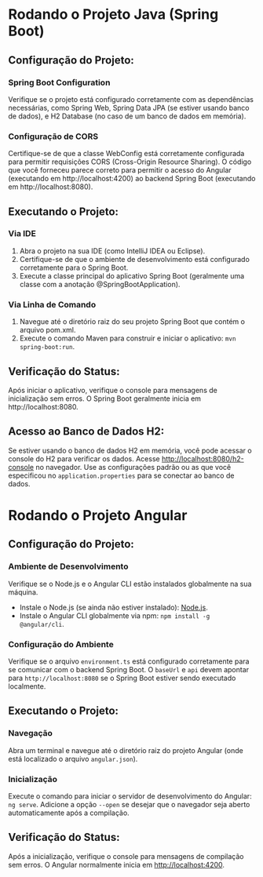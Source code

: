 # Rodando o Projeto Java (Spring Boot)

## Configuração do Projeto:

### Spring Boot Configuration

Verifique se o projeto está configurado corretamente com as dependências necessárias, como Spring Web, Spring Data JPA (se estiver usando banco de dados), e H2 Database (no caso de um banco de dados em memória).

### Configuração de CORS

Certifique-se de que a classe WebConfig está corretamente configurada para permitir requisições CORS (Cross-Origin Resource Sharing). O código que você forneceu parece correto para permitir o acesso do Angular (executando em http://localhost:4200) ao backend Spring Boot (executando em http://localhost:8080).

## Executando o Projeto:

### Via IDE

1. Abra o projeto na sua IDE (como IntelliJ IDEA ou Eclipse).
2. Certifique-se de que o ambiente de desenvolvimento está configurado corretamente para o Spring Boot.
3. Execute a classe principal do aplicativo Spring Boot (geralmente uma classe com a anotação @SpringBootApplication).

### Via Linha de Comando

1. Navegue até o diretório raiz do seu projeto Spring Boot que contém o arquivo pom.xml.
2. Execute o comando Maven para construir e iniciar o aplicativo: `mvn spring-boot:run`.

## Verificação do Status:

Após iniciar o aplicativo, verifique o console para mensagens de inicialização sem erros.
O Spring Boot geralmente inicia em http://localhost:8080.

## Acesso ao Banco de Dados H2:

Se estiver usando o banco de dados H2 em memória, você pode acessar o console do H2 para verificar os dados.
Acesse [http://localhost:8080/h2-console](http://localhost:8080/h2-console) no navegador.
Use as configurações padrão ou as que você especificou no `application.properties` para se conectar ao banco de dados.

# Rodando o Projeto Angular

## Configuração do Projeto:

### Ambiente de Desenvolvimento

Verifique se o Node.js e o Angular CLI estão instalados globalmente na sua máquina.

- Instale o Node.js (se ainda não estiver instalado): [Node.js](https://nodejs.org/).
- Instale o Angular CLI globalmente via npm: `npm install -g @angular/cli`.

### Configuração do Ambiente

Verifique se o arquivo `environment.ts` está configurado corretamente para se comunicar com o backend Spring Boot.
O `baseUrl` e `api` devem apontar para `http://localhost:8080` se o Spring Boot estiver sendo executado localmente.

## Executando o Projeto:

### Navegação

Abra um terminal e navegue até o diretório raiz do projeto Angular (onde está localizado o arquivo `angular.json`).

### Inicialização

Execute o comando para iniciar o servidor de desenvolvimento do Angular: `ng serve`.
Adicione a opção `--open` se desejar que o navegador seja aberto automaticamente após a compilação.

## Verificação do Status:

Após a inicialização, verifique o console para mensagens de compilação sem erros.
O Angular normalmente inicia em [http://localhost:4200](http://localhost:4200).
